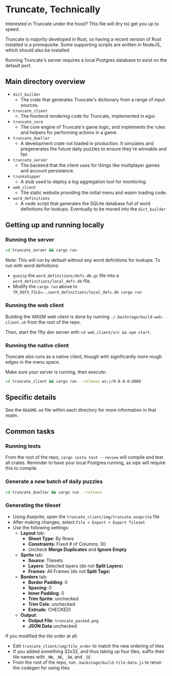 # Truncate, Technically

Interested in Truncate under the hood? This file will (try to) get you up to speed.

Truncate is majority developed in Rust, so having a recent version of Rust installed is a prerequisite.
Some supporting scripts are written in NodeJS, which should also be installed.

Running Truncate's server requires a local Postgres database to exist on the default port.

## Main directory overview

- `dict_builder`
  - The crate that generates Truncate's dictionary from a range of input sources.
- `truncate_client`
  - The frontend rendering code for Truncate, implemented in egui.
- `truncate_core`
  - The core engine of Truncate's game logic, and implements the rules and helpers for performing actions in a game.
- `truncate_dueller`
  - A development crate not loaded in production. It simulates and pregenerates the future daily puzzles to ensure they're winnable and fair.
- `truncate_server`
  - The backend that the client uses for things like multiplayer games and account persistence.
- `trunkshipper`
  - A stub used to deploy a log aggregation tool for monitoring.
- `web_client`
  - The static website providing the initial menu and wasm loading code.
- `word_definitions`
  - A node script that generates the SQLite database full of word definitions for lookups. Eventually to be moved into the `dict_builder`

## Getting up and running locally

### Running the server

```bash
cd truncate_server && cargo run
```

Note: This will run by default without any word definitions for lookups. To run with word definitions:
- `gunzip` the `word_definitions/defs.db.gz` file into a `word_definitions/local_defs.db` file.
- Modify the `cargo run` above to `TR_DEFS_FILE=../word_definitions/local_defs.db cargo run`

### Running the web client

Building the WASM web client is done by running `./.backstage/build-web-client.sh` from the root of the repo.

Then, start the 11ty dev server with `cd web_client/src && npm start`.

### Running the native client

Truncate also runs as a native client, though with significantly more rough edges in the menu space.

Make sure your server is running, then execute:
```bash
cd truncate_client && cargo run --release ws://0.0.0.0:8080
```

## Specific details

See the `README.md` file within each directory for more information in that realm.

## Common tasks

### Running tests

From the root of the repo, `cargo insta test --review` will compile and test all crates.
Reminder to have your local Postgres running, as sqlx will require this to compile.

### Generate a new batch of daily puzzles

```bash
cd truncate_dueller && cargo run --release
```

### Generating the tileset

- Using Aseprite, open the `truncate_client/img/truncate.aseprite` file
- After making changes, select `File > Export > Export Tileset`
- Use the following settings:
  - **Layout** tab:
    - **Sheet Type**: By Rows
    - **Constraints**: Fixed # of Columns: 30
    - Uncheck **Merge Duplicates** and **Ignore Empty**
  - **Sprite** tab:
    - **Source**: Tilesets
    - **Layers**: Selected layers (do not **Split Layers**)
    - **Frames**: All Frames (do not **Split Tags**)
  - **Borders** tab:
    - **Border Padding**: 0
    - **Spacing**: 0
    - **Inner Padding**: 0
    - **Trim Sprite**: unchecked
    - **Trim Cels**: unchecked
    - **Extrude**: CHECKED!
  - **Output**:
    - **Output File**: `truncate_packed.png`
    - **JSON Data** unchecked

If you modified the tile order at all:
- Edit `truncate_client/img/tile_order` to match the new ordering of tiles
- If you added something 32x32, and thus taking up four tiles, suffix their tile names with `_NW`, `_NE`, `_SW`, and `_SE`
- From the root of the repo, run `.backstage/build-tile-data.js` to rerun the codegen for using tiles

